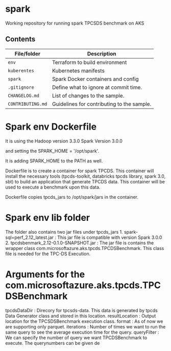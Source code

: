 <!-- TODO: Add instructions on building Dockerfile -->
# spark

Working repository for running spark TPCSDS benchmark on AKS

## Contents

| File/folder       | Description                                |
| ----------------- | ------------------------------------------ |
| `env`             | Terraform to build environment             |
| `kuberentes`      | Kubernetes manifests                       |
| `spark`           | Spark Docker containers and config         |
| `.gitignore`      | Define what to ignore at commit time.      |
| `CHANGELOG.md`    | List of changes to the sample.             |
| `CONTRIBUTING.md` | Guidelines for contributing to the sample. |

# Spark env Dockerfile
It is using the 
      Hadoop version 3.3.0 
      Spark Version 3.0.0

and setting the SPARK_HOME = '/opt/spark'.

It is adding SPARK_HOME to the PATH as well.

Dockerfile is to create a container for spark TPCDS. This container will install the necessary tools (tpcds-toolkit, databricks tpcds library, spark 3.0, sbt) to build an application that generate TPCDS data. This container will be used to execute a benchmark upon this data.

Dockerfile copies tpcds_jars to /opt/spark/jars in the container.

# Spark env lib folder
The folder also contains two jar files under tpcds_jars
      1. spark-sql=perf_2.12_latest.jar       : This jar file is compatible with version Spark 3.0.0
      2. tpcdsbenmark_2.12-0.1.0-SNAPSHOT.jar : 
                  The jar file is contains the wrapper class com.microsoftazure.aks.tpcds.TPCDSBenchmark. 
                  This class file is needed for the TPC-DS Execution. 


# Arguments for the com.microsoftazure.aks.tpcds.TPCDSBenchmark
tpcdsDataDir : Direcory for tpcsds-data. This data is generated by tpcds Data Generator class and stored in this location.
resultLocation : Output location for the TPCSDSBenchmark execution class.
format         : As of now we are supporting only parquet.
iterations     : Number of times we want to run the same query to see the average execution time for the query.
queryFilter    : We can specify the number of query we want TPCDSBenchmark to execute. The querynumbers can be given de
